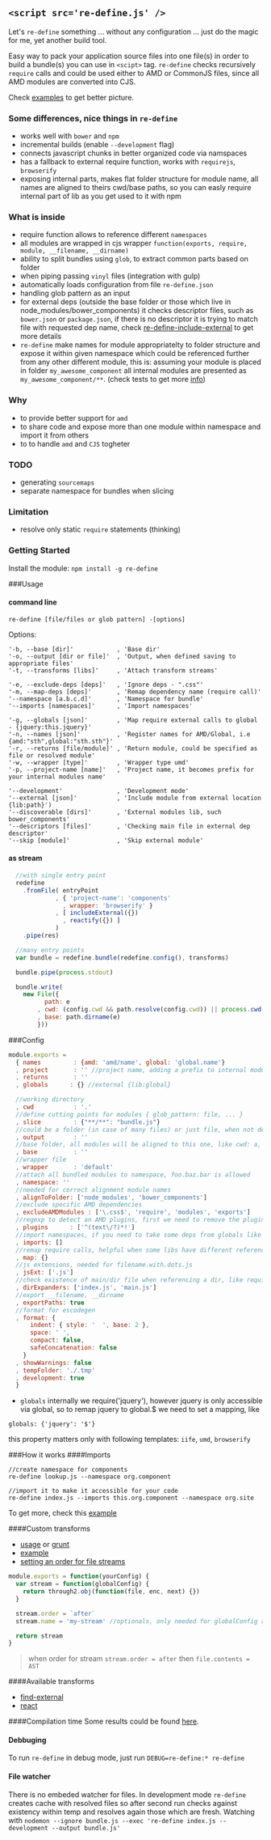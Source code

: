## `<script src='re-define.js' />`
Let's `re-define` something ... without any configuration ... just do the magic for me, yet another build tool.

Easy way to pack your application source files into one file(s) in order to build a bundle(s) you can use in `<scipt>` tag. `re-define` checks recursively `require` calls and could be used either to AMD or CommonJS files, since all AMD modules are converted into CJS.

Check [examples](/examples) to get better picture.

### Some differences, nice things in `re-define`
* works well with `bower` and `npm`
* incremental builds (enable `--development` flag)
* connects javascript chunks in better organized code via namspaces
* has a fallback to external require function, works with `requirejs`, `browserify`
* exposing internal parts, makes flat folder structure for module name, all names are aligned to theirs cwd/base paths, so you can easly require internal part of lib as you get used to it with npm

### What is inside
* require function allows to reference different `namespaces`
* all modules are wrapped in cjs wrapper `function(exports, require, module, __filename, __dirname)`
* ability to split bundles using `glob`, to extract common parts based on folder
* when piping passing `vinyl` files (integration with gulp)
* automatically loads configuration from file `re-define.json`
* handling glob pattern as an input
* for external deps (outside the base folder or those which live in node_modules/bower_components) it checks descriptor files, such as `bower.json` or `package.json`, if there is no descriptor it is trying to match file with requested dep name, check [re-define-include-external](https://github.com/damianbaar/re-define-include-external) to get more details
* `re-define` make names for module appropriatelty to folder structure and expose it within given namespace which could be referenced further from any other different module, this is:
assuming your module is placed in folder `my_awesome_component` all internal modules are presented as `my_awesome_component/**`. (check tests to get more [info](test/transform/rewrite-require_test.js))

### Why
* to provide better support for `amd`
* to share code and expose more than one module within namespace and import it from others
* to to handle `amd` and `CJS` togheter

### TODO
* generating `sourcemaps`
* separate namespace for bundles when slicing

### Limitation
* resolve only static `require` statements (thinking)

### Getting Started
Install the module: `npm install -g re-define`

###Usage
#### command line
```
re-define [file/files or glob pattern] -[options]
```

Options:
```
'-b, --base [dir]'            , 'Base dir'
'-o, --output [dir or file]'  , 'Output, when defined saving to appropriate files'
'-t, --transforms [libs]'     , 'Attach transform streams'

'-e, --exclude-deps [deps]'   , 'Ignore deps - ".css"'
'-m, --map-deps [deps]'       , 'Remap dependency name (require call)'
'--namespace [a.b.c.d]'       , 'Namespace for bundle'
'--imports [namespaces]'      , 'Import namespaces'

'-g, --globals [json]'        , 'Map require external calls to global - {jquery:this.jquery}'
'-n, --names [json]'          , 'Register names for AMD/Global, i.e {amd:"sth",global:"sth.sth"}'
'-r, --returns [file/module]' , 'Return module, could be specified as file or resolved module'
'-w, --wrapper [type]'        , 'Wrapper type umd'
'-p, --project-name [name]'   , 'Project name, it becomes prefix for your internal modules name'

'--development'               , 'Development mode'
'--external [json]'           , 'Include module from external location {lib:path}')
'--discoverable [dirs]'       , 'External modules lib, such bower_components'
'--descriptors [files]'       , 'Checking main file in external dep descriptor'
'--skip [module]'             , 'Skip external module'
```

#### as stream
```js
  //with single entry point
  redefine
    .fromFile( entryPoint
             , { 'project-name': 'components'
               , wrapper: 'browserify' }
             , [ includeExternal({})
               , reactify({}) ]
             )
    .pipe(res)

  //many entry points
  var bundle = redefine.bundle(redefine.config(), transforms)

  bundle.pipe(process.stdout)

  bundle.write(
    new File({
          path: e
        , cwd: (config.cwd && path.resolve(config.cwd)) || process.cwd()
        , base: path.dirname(e)
        }))
```

###Config
```js
module.exports = 
  { names         : {amd: 'amd/name', global: 'global.name'}
  , project       : '' //project name, adding a prefix to internal module name
  , returns       : ''
  , globals      : {} //external {lib:global}

  //working directory
  , cwd           : '.'
  //define cutting points for modules { glob_pattern: file, ... }
  , slice         : {"**/**": "bundle.js"}
  //could be a folder (in case of many files) or just file, when not defined print output to console
  , output        : ''
  //base folder, all modules will be aligned to this one, like cwd: a, file: a/b/c, base: a/b, file -> c
  , base          : ''
  //wrapper file 
  , wrapper       : 'default'
  //attach all bundled modules to namespace, foo.baz.bar is allowed
  , namespace: '' 
  //needed for correct alignment module names
  , alignToFolder: ['node_modules', 'bower_components']
  //exclude specific AMD dependencies
  , excludeAMDModules : ['\.css$', 'require', 'modules', 'exports']
  //regexp to detect an AMD plugins, first we need to remove the plugin prefix to get a path
  , plugins      : ['^(text\/?)*!']
  //import namespaces, if you need to take some deps from globals like jquery, define it as ['window']
  , imports: []
  //remap require calls, helpful when some libs have different reference to the same module
  , map: {}
  //js extensions, needed for filename.with.dots.js
  , jsExt: ['.js']
  //check existence of main/dir file when referencing a dir, like require('folder') = folder/index.js
  , dirExpanders: ['index.js', 'main.js']
  //export __filename, __dirname
  , exportPaths: true
  //format for escodegen
  , format: {
      indent: { style: '  ', base: 2 },
      space: ' ',
      compact: false,
      safeConcatenation: false
    }
  , showWarnings: false
  , tempFolder: './.tmp'
  , development: true
  }
```

* `globals`
internally we require('jquery'), however jquery is only accessible via global, so to remap jquery to global.$ we need to set a mapping, like
```
globals: {'jquery': '$'}
```
this property matters only with following templates: `iife`, `umd`, `browserify`

###How it works
####Imports
```
//create namespace for components
re-define lookup.js --namespace org.component

//import it to make it accessible for your code 
re-define index.js --imports this.org.component --namespace org.site
```
To get more, check this [example](/examples/imports)

####Custom transforms
* [usage](/bin/re-define.js#L56) or [grunt](https://github.com/damianbaar/grunt-re-define)
* [example](https://github.com/damianbaar/re-define-include-external)
* [setting an order for file streams](https://github.com/damianbaar/re-define-wrap)

```js
module.exports = function(yourConfig) {
  var stream = function(globalConfig) {
    return through2.obj(function(file, enc, next) {})
  }

  stream.order = `after`
  stream.name = 'my-stream' //optionals, only needed for globalConfig reference

  return stream
}
```

> when order for stream `stream.order = after` then `file.contents = AST`

####Available transforms
* [find-external](https://github.com/damianbaar/re-define-include-external)
* [react](https://github.com/damianbaar/re-define-react)

####Compilation time 
Some results could be found [here](/examples/real-libs).

#### Debbuging
To run `re-define` in debug mode, just run `DEBUG=re-define:* re-define` 

#### File watcher
There is no embeded watcher for files. In development mode `re-define` creates cache with resolved files so after second run checks against existency within temp and resolves again those which are fresh. 
Watching with `nodemon --ignore bundle.js --exec 're-define index.js --development --output bundle.js'`
